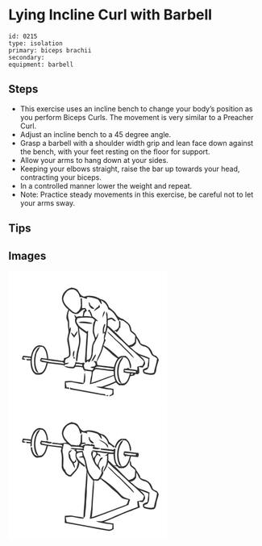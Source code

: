 # Lying Incline Curl with Barbell
> 

``` 
id: 0215 
type: isolation 
primary: biceps brachii 
secondary:  
equipment: barbell 
``` 

## Steps

 - This exercise uses an incline bench to change your body’s position as you perform Biceps Curls. The movement is very similar to a Preacher Curl.
 - Adjust an incline bench to a 45 degree angle.
 - Grasp a barbell with a shoulder width grip and lean face down against the bench, with your feet resting on the floor for support.
 - Allow your arms to hang down at your sides.
 - Keeping your elbows straight, raise the bar up towards your head, contracting your biceps.
 - In a controlled manner lower the weight and repeat.
 - Note: Practice steady movements in this exercise, be careful not to let your arms sway.

## Tips


## Images

<svg width="236pt" height="200pt" viewBox="0 0 236 200" xmlns="http://www.w3.org/2000/svg">
  <g fill="#FFF">
    <path d="M0 0h236v200H0V0m79.6 42.08c.62 6.42 4.73 11.72 9.56 15.71-1.68 3.53-2.71 7.37-2.83 11.3-.37 3.17 2.49 5.67 2.17 8.84-.29 4.69 1.01 9.28.91 13.96-.88 4.84-2.78 9.83-1.38 14.77 1.31 6.07 2.29 12.23 2.2 18.46-.62 3.69-5.05 3.81-7.75 5.24l.04 2.55c-.55.33-1.63.99-2.18 1.32-7-.87-13.89-2.59-20.95-2.93-.72-5.98-1.36-12.48-5.22-17.39-2.01-2.81-5.75-3.16-8.92-3.18-7.59 1.82-10.56 10.19-11.78 17.04-3.93-.4-7.83-1-11.75-1.48-.5 1.5-1.41 2.93-1.43 4.55.31 2.67 3.81 1.05 5.4 1.55l-.37-.66c-1.1-.74-2.29-1.3-3.57-1.7.34-.37 1.02-1.11 1.37-1.48 3.28.04 6.51.79 9.78 1.06.03.48.08 1.43.11 1.91-2.2-.08-4.41-.14-6.62-.13l.21.78c1.16 2.1 4.18.78 6.15 1.31.04 7.39.96 16.51 7.8 20.88 3.63.32 8.06 1.04 10.9-1.87 4.25-3.88 5.72-9.68 7.12-15.03 7.99 1.13 16.03 1.89 24.02 3.03l-.27 1.95c.66-.96 1.31-1.94 1.95-2.91 2.04-.62 4.66-.52 5.67-2.82-1.92.19-3.82.44-5.71.75.02-.99.08-2.95.11-3.93.45-.79.89-1.58 1.34-2.37 2.61-1.24 5.98-2.46 6.55-5.71.61-6.75-1.08-13.38-1.98-20.02-2.16-7.57 3.71-14.61 2.48-22.23l-1.6 3.44c-1.46-4.77.08-9.83-1.55-14.52-1.5-4.39-1-9.3 1.02-13.43 3.23 3.71 8.79 7.5 13.69 4.64 2.81-2.54 5.36-5.5 9.27-6.39-.13.77-.38 2.32-.51 3.1l-1.2-.94c-.62 2.95-.59 6.01-1.47 8.9-2.95-.09-6.15-.79-8.82.87-1.19-1.34-2.39-2.67-3.74-3.86.45 1.93 1.12 3.8 1.81 5.65-2.02 4.98 1.33 9.36 3.78 13.37.09 8.72 2.8 17.4 1.09 26.12-1.57 6.56-3.48 13.11-3.8 19.89.05 1.72-.94 4.23 1.55 4.89.36-2.17.66-4.34.88-6.53.82-10.54 5.79-20.83 3.39-31.52-1.01-3.78-1.22-7.67-1.31-11.57 3.52 3.17 7.49 5.75 11.36 8.45-1.25 11.88-1.56 23.83-2.44 35.73-.28 2.51-.91 5.19.61 7.44 1.26-.98 2.55-1.92 3.84-2.87.08.51.26 1.52.34 2.02.49-.15 1.48-.47 1.97-.62 1.27-3.21 3.61-6 4.14-9.48.73-4.92.76-9.92 1.46-14.84 2.21-6.28 7.23-11.69 7.46-18.61-1.41 2.06-2.25 4.42-3.46 6.59-.23-.09-.69-.25-.92-.33-.99-3.86-2.62-7.7-2.12-11.77.42-4.24 1.04-8.53 2.68-12.49.77.15 2.32.47 3.09.63-2.02-3.24-5.3-5.22-8.3-7.4-.71-3.74-2.65-6.98-4.45-10.27-.92.84-1.84 1.68-2.75 2.53l2.48.48c1.28 2.57 2.17 5.3 3.24 7.95-3.59-1.14-7.4-1.15-11.13-.9.1-1.76.48-3.51.99-5.19 1.03-.98 2.23-1.76 3.25-2.75-.06-1.64-1.56-2.85-2.2-4.3-1.61.1-3.22.28-4.82.47.33-5.09.02-10.19-.36-15.26-.65.43-1.3.87-1.94 1.31.42 2.7.43 5.44.51 8.17.34 5.11-2.55 10.56-7.34 12.63-1.81-.79-3.86-1.24-5.41-2.53-5.49-5.21-12.64-10.05-13.5-18.26.56-4.39 2.95-8.33 5.92-11.51 2.38-2.01 5.6-2.69 8.64-2.72 5.58 1.12 9.03 6.49 10.01 11.77 4.09-1.19 7.63 2.82 11.41 2.05-.2-.54-.62-1.62-.82-2.16 5.58-.74 10.8 1.24 15.9 3.2 3.06 1.66 3.4 5.83 6.42 7.49-.17-2.09-.6-4.13-1.17-6.13 5.1 2.92 9.69 7.28 10.63 13.36 8.12 2.65 11.25 11.11 15.71 17.54.47-.92.9-1.86 1.31-2.81 1.33 2.08 4.12 1.39 5.94 2.64 2.13 1.56 4.23 3.17 6.21 4.91 2.61 2.94 2.82 7.07 3.98 10.65 2.38 2.22 5.25 3.94 7.23 6.6-.5 2.89-.26 5.84-.65 8.73-1.69 3.58-5.52 5.11-9.2 5.66-7.85-6.39-14.03-14.5-21.73-21.04l2.74-.52c.24.48.72 1.44.95 1.93 2.17-2.01 4.01-4.37 4.5-7.37.23.46.67 1.37.9 1.83.25-3.59.58-7.2.13-10.79-.46-.16-1.38-.47-1.84-.63.01 3.73 1.03 8.1-1.77 11.16-1.2 2.33-4.06 2.52-5.99 3.98-2.88-2.83-5.53-6.01-9.13-7.98.06-2.71.1-5.42.17-8.13 2.01-.45 3.95-1.76 6.03-1.59 1.82 1.44 3.46 3.45 6.06 3.12-1.35-1.9-3-3.63-5.08-4.73-2.29-1.79-4.85.54-7.2.96-.46-3.35.66-7.61-2.06-10.2-.81 3.32.56 6.64.47 9.99-.04 6.52-.01 13.15-1.93 19.45-.48.33-1.45.98-1.93 1.3-.28-4.14.27-8.3 2.2-12.01-.37-.18-1.1-.55-1.47-.73-2.78 4.52-3.03 10.09-2.18 15.2l1.4-2.3c.33.79.64 1.59.95 2.39-1.47 3.02-.94 6.32-1.05 9.54-1.03 3.89-2.76 7.57-3.44 11.56-1.44 6.85-6.3 12.45-7.26 19.41-1.59-.26-3.18-.52-4.77-.77 1.34 2.08 4.35 4.17 2.52 6.89-1.74 2.49-5.41.77-7.23 2.93 1.61.44 3.26.76 4.9 1.1l-1.65 2.64c-3.94.26-7.73-.87-11.53-1.69-.98-2.69-2.64-5.93.25-8.18-.69-.36-1.38-.72-2.08-1.06-3.44 1.29-7.03-.34-10.54-.38-.33-.35-.97-1.05-1.29-1.4-.58 2.99-1.27 6.06-3.82 8.02-4.45-.12-8.88-.44-13.23-1.44 3.91 3.3 9.24 3.59 14.11 3.49 1.08-.47 1.78-1.48 2.63-2.26 3.46-.01 6.95.04 10.34.87.97.9 1.1 2.32 1.67 3.46 1.59.66 2.19 2.03 1.87 3.69.36-.81.65-1.65.86-2.52 3.02.79 6.12 1.16 9.23 1.42.18 2.03.33 4.11-.3 6.09-1.22 4.22-1.5 8.62-2.31 12.93 7.56-1.07 14.42-4.59 21.58-7.04 4.82-1.68 9.52-3.69 14.29-5.52.69 2.79 1.39 5.58 2.42 8.27-6.67 3.1-13.49 5.82-20.52 8-2.85.19-5.71-.16-8.57-.07 7.74 3.23 16.31 3.71 24.53 5.05.16 3.02.4 6.36-3.02 7.64l-.57-1.11c-.23.81-.68 2.44-.91 3.25 2.17-.88 4.25-1.93 6.31-3.02.01-2.81-.11-5.62-.27-8.42-4.72-.62-9.45-1.25-14.07-2.44 6.04-2.17 12.06-4.4 17.8-7.27 1.45 1.47 2.94 2.91 4.5 4.26 2.47-.07 4.98.33 7.44-.07 5.56-2.15 7.88-8.2 9.48-13.46 2.68-.57 6.45-.59 7.53-3.66.76.26 2.27.78 3.03 1.05.83-.67 1.67-1.34 2.51-2 .61-3.09-.29-6.11-.54-9.18 1.93.39 3.87.75 5.82 1.07 1.73-2.35 4.54-4.84 3.32-8.09-.63-4.32-4.6-6.67-7.31-9.62 4.24 1.44 8.39 3.15 12.6 4.66-.08 4.27-1.24 8.43-1.47 12.69-2.26 1.05-4.64 1.92-6.73 3.28-.16 2.03-.14 4.77 1.89 5.92 4.62 1.39 9.59 2.69 14.39 1.44 2.47-1.6 3.28-4.62 3.5-7.37.45-4.45 2.18-8.59 3.32-12.86 1.05-2.42-.9-4.5-2.25-6.28-2.05-1.85-5.79-1.89-6.57-4.95-1.63-5.4-5.49-10.18-10.9-12.08-2.49-.61-4.9-1.47-7.08-2.82-.82-5.31-5.31-8.68-7.17-13.5-1.58-2.27-4.12-3.63-6.15-5.45-.47-2.48-.79-5.06-1.95-7.33-2.34-4.22-6.69-6.64-10.3-9.63-4.45-1.23-8.79-3.91-11.04-8.06-2.48-4.15-6.89-6.48-10.28-9.79-1.73-5.76-6.29-11.26-12.54-12.06-7.24-4.21-16.09-6.61-24.28-3.74-4.57-.71-6.81-4.81-8.82-8.48-1.83-3.69-6.28-4.18-9.84-5.07-7.95 1.65-14.77 8.83-14.54 17.2m39.64 4.83c.31 1.63.61 3.27.87 4.91 1.61 2.75 4.09 6.2 7.74 4.51-1.98-1.89-4.01-3.74-6.24-5.33-.21-1.05-.42-2.11-.62-3.16-.43-.24-1.31-.7-1.75-.93m14.09 6.71c-2.77 1.4-4.89 3.71-6.2 6.51 2.99-2.02 6.21-3.71 9.06-5.94-.22-.95-.64-2.84-.85-3.78-.71 1.04-1.37 2.12-2.01 3.21m6.28 16.39c1.91-3.12 3.8-6.41 3.87-10.19-3.17 2.4-2.81 6.73-3.87 10.19m-41.69 26.2c-1.48-1.63-2.77-3.56-4.83-4.52.63 2.98 2.7 5.28 4.5 7.62 2.53-2.78 4.84-6.06 5.36-9.88-2.41 1.64-3.62 4.36-5.03 6.78m-.86 34.3c.97-.11 1.94-.22 2.91-.34-.74-.47-2.22-1.4-2.96-1.86.57-3.19 1.18-6.38 1.34-9.63-3.97 2.39-2.42 8.14-1.29 11.83m26.44 4.07c2.7-.46 3.57-3.16 4.85-5.16.77-1.63 2.48-3.36 1.22-5.23-2.44 3.2-4.44 6.72-6.07 10.39m-10.37 18.2c-.61 4.77-.93 9.59-1.54 14.38-5.34-1.71-11.02-1.77-16.48-2.96-3.64-.84-7.4-.1-11.07.17-.33 3.5-.19 7.02-.21 10.54 2.35.29 4.69.59 7.04.89-.3-.59-.89-1.76-1.19-2.35-.75.04-2.25.12-3 .15-.54-2.43-1.04-4.87-1.47-7.32 2.68-.07 5.34-.37 8.01-.67 6.03.79 11.86 2.78 17.97 3.01 1.1-1.43 2.77-2.64 2.79-4.63.41-3.92.63-8-.35-11.85-.12.16-.37.48-.5.64M91.75 176.4c17.79 2.57 35.35 6.67 53.11 9.46-.28-.57-.85-1.72-1.14-2.29-3.49-.02-6.87-.95-10.28-1.57-12.18-2.23-24.35-4.53-36.55-6.72-1.77-.47-3.83-.45-5.22-1.81.04.97.07 1.95.08 2.93m53.59 8.84c-.22 1.87 4.77 1.08 2.85-.44-.71.11-2.13.33-2.85.44z"/>
    <path d="M103.07 70.49c7.44-.73 14.99-1.43 22.37-.02 1.01 1.05 2.04 2.07 3.1 3.07-1.04 1.99-2.35 3.98-2.42 6.31-.33 4.19-1.08 8.43-.48 12.62.93 3.46 2.65 6.69 2.9 10.33-5.13 6.29-4.51 14.93-5.13 22.54-.13.11-.37.33-.5.44.03 3.65-2.59 7.08-6.45 7.02-.16-14.62 1.98-29.16 2.07-43.78-.54.37-1.62 1.12-2.16 1.5-5.42-4-12.12-7.4-14.73-14.01-1.07-2.11.26-4.29 1.43-6.02m1.21 6.24c2.93 1.63 6.47 1.04 9.69 1.39 3.84-.1 7.82 1.54 11.52-.01-6.82-1.94-14.24-3.71-21.21-1.38zM147.69 84.4c9.62 10.06 20.44 18.88 30.35 28.65 2.81 3.13 6.6 5.11 9.53 8.12 4.63 4.67 9.68 8.91 14.28 13.63-.62 2.18-1.35 4.34-2.24 6.43-2.64.35-5.26.84-7.85 1.46.04 1.74.06 3.49.09 5.24-3.65-.59-7.29-1.25-10.97-1.67-1.46.1-2-1.44-2.85-2.3-.99 2.34-3.68 1.35-5.66 1.79-1.53 1.32-.8 3.68-1.03 5.46 3.11.63 6.23 1.24 9.41 1.38-1.64 5.38-2.92 12.07-8.41 14.86-3.26.35-7.83 1.39-9.82-2.04-4.09-5.57-4.1-12.96-3.61-19.55.91-7.09 3.76-15.48 11.33-17.78-7.46 7.01-9.47 18.18-8.11 27.95 1.15 4.25 1.3 10.56 6.64 11.63-5.73-8.49-6.05-19.49-3.04-29.02 1.1-3.7 4.25-6.38 5.06-10.19 6.54 0 8.89 7.07 9.62 12.42.54 1.32-.35 3.95 1.56 4.25 1.51-2.86.22-6.23-.66-9.11-1.21-3.74-3.44-7.13-6.75-9.31-3.74-.26-7.63-.31-10.72 2.17-7.19-6.28-13.96-13.21-22.45-17.79 1.06-2.77 2.05-5.58 3.4-8.23-.41-.4-1.21-1.19-1.62-1.58 1.5-5.63 2.9-11.28 4.52-16.87m-.75 5.74c3.18 4.99 8.22 8.4 12.1 12.81 7.01 5.96 13.12 12.83 19.72 19.21 2.82 2.66 5.09 5.94 8.43 8.01-3.15-5.7-8.33-9.92-12.83-14.53-3.8-3.55-7.1-7.63-11.23-10.83-5.81-4.44-9.93-10.77-16.19-14.67z"/>
    <path d="M190.33 99.86c2.72 3.58 3.35 8.8 7.67 11.06 2.76 1.95 6.59 1.57 9.04 4.03 3.4 2.65 3.98 7.24 6.5 10.52 2.33 1.89 5.26 2.87 7.6 4.79-.39 7.21-3.59 13.88-4.49 21.03-4.57 2.47-9.66.49-14.3-.61-.02-.64-.05-1.92-.06-2.56 1.79-.66 4.32-.54 5.16-2.57 3.26-4.61 1.32-10.46 2.58-15.65-4.34-2.76-9.52-3.62-14.18-5.67-5.97-2.15-10.13-7.13-14.96-10.98 3.86.5 6.85-2.24 8.79-5.23.67-2.66.49-5.44.65-8.16zM41.88 114.81c2.34-2.45 5.93-1.44 8.92-1.5 5.24 4.35 5.78 11.4 6.81 17.64-2.97-.49-5.93-.98-8.91-1.39-.62 1.28-1.24 2.56-1.87 3.84 1.93 3.56 6.69 2.41 9.97 3.52-1.61 5.11-2.63 11.21-7.46 14.39-3.15.82-7.32 1.98-9.87-.75-3.67-3.85-4.28-9.5-4.77-14.56.08-7.48 1.24-15.97 7.18-21.19m.61 2.04c-4.65 8.04-5.32 17.85-3.59 26.83 1.05 3.18 1.86 7.72 5.98 8.13-5.42-8.03-5.78-18.48-3.41-27.61.72-4.16 4.26-6.98 5.27-10.97-1.75.75-3.34 1.91-4.25 3.62zM141.3 112.56c2.15 2.62 4.97 4.52 7.52 6.71 4.3 4.08 8.54 8.42 13.78 11.3-2.91 3.73-4.3 8.28-5.57 12.76-8.11-1.27-16.34-1.66-24.44-2.99-.35-1.52-.71-3.03-1.08-4.54 3.66-7.55 8.01-14.96 9.79-23.24z"/>
    <path d="M48.35 133.03c1.63-1.53 3.71-1.37 5.7-.85 8.18 1.99 16.64 2.28 24.94 3.6 1.9.02 3.3 1.2 4.17 2.83-11.61-1.7-23.57-2.02-34.81-5.58zM99.85 140.79c.23-.56.71-1.67.95-2.23 2.95-.05 5.89.3 8.81.68.08.64.23 1.92.31 2.56-3.34-.51-6.68-1.1-10.07-1.01zM128.7 144.17c1.53-.75 3.02-2.06 4.85-1.64 7.98 1.21 16.08 1.62 24.01 3.21-.61.41-1.83 1.22-2.45 1.63-8.83-.75-17.61-2.11-26.41-3.2zM125.58 150.84c.94-1.75 2.58-3.11 4.1-4.38 9.03.26 17.86 2.85 26.91 2.9.05 1.9.09 3.8.14 5.7-11.3 3.63-22.26 8.28-33.58 11.9 1.19-5.31 1.78-10.73 2.43-16.12zM172.45 147.76c5.82-.08 11.6.95 17.37 1.62-.08.52-.23 1.57-.31 2.1-5.34-.54-10.74-.82-15.99-1.94-.26-.45-.8-1.34-1.07-1.78zM182.02 154.5c-.46-1.75 2.47-2.05 3.55-1.34-.02 1.27-2.52 1.86-3.55 1.34z"/>
  </g>
  <g fill="#333">
    <path d="M79.6 42.08c-.23-8.37 6.59-15.55 14.54-17.2 3.56.89 8.01 1.38 9.84 5.07 2.01 3.67 4.25 7.77 8.82 8.48 8.19-2.87 17.04-.47 24.28 3.74 6.25.8 10.81 6.3 12.54 12.06 3.39 3.31 7.8 5.64 10.28 9.79 2.25 4.15 6.59 6.83 11.04 8.06 3.61 2.99 7.96 5.41 10.3 9.63 1.16 2.27 1.48 4.85 1.95 7.33 2.03 1.82 4.57 3.18 6.15 5.45 1.86 4.82 6.35 8.19 7.17 13.5 2.18 1.35 4.59 2.21 7.08 2.82 5.41 1.9 9.27 6.68 10.9 12.08.78 3.06 4.52 3.1 6.57 4.95 1.35 1.78 3.3 3.86 2.25 6.28-1.14 4.27-2.87 8.41-3.32 12.86-.22 2.75-1.03 5.77-3.5 7.37-4.8 1.25-9.77-.05-14.39-1.44-2.03-1.15-2.05-3.89-1.89-5.92 2.09-1.36 4.47-2.23 6.73-3.28.23-4.26 1.39-8.42 1.47-12.69-4.21-1.51-8.36-3.22-12.6-4.66 2.71 2.95 6.68 5.3 7.31 9.62 1.22 3.25-1.59 5.74-3.32 8.09-1.95-.32-3.89-.68-5.82-1.07.25 3.07 1.15 6.09.54 9.18-.84.66-1.68 1.33-2.51 2-.76-.27-2.27-.79-3.03-1.05-1.08 3.07-4.85 3.09-7.53 3.66-1.6 5.26-3.92 11.31-9.48 13.46-2.46.4-4.97 0-7.44.07-1.56-1.35-3.05-2.79-4.5-4.26-5.74 2.87-11.76 5.1-17.8 7.27 4.62 1.19 9.35 1.82 14.07 2.44.16 2.8.28 5.61.27 8.42-2.06 1.09-4.14 2.14-6.31 3.02.23-.81.68-2.44.91-3.25l.57 1.11c3.42-1.28 3.18-4.62 3.02-7.64-8.22-1.34-16.79-1.82-24.53-5.05 2.86-.09 5.72.26 8.57.07 7.03-2.18 13.85-4.9 20.52-8-1.03-2.69-1.73-5.48-2.42-8.27-4.77 1.83-9.47 3.84-14.29 5.52-7.16 2.45-14.02 5.97-21.58 7.04.81-4.31 1.09-8.71 2.31-12.93.63-1.98.48-4.06.3-6.09-3.11-.26-6.21-.63-9.23-1.42-.21.87-.5 1.71-.86 2.52.32-1.66-.28-3.03-1.87-3.69-.57-1.14-.7-2.56-1.67-3.46-3.39-.83-6.88-.88-10.34-.87-.85.78-1.55 1.79-2.63 2.26-4.87.1-10.2-.19-14.11-3.49 4.35 1 8.78 1.32 13.23 1.44 2.55-1.96 3.24-5.03 3.82-8.02.32.35.96 1.05 1.29 1.4 3.51.04 7.1 1.67 10.54.38.7.34 1.39.7 2.08 1.06-2.89 2.25-1.23 5.49-.25 8.18 3.8.82 7.59 1.95 11.53 1.69l1.65-2.64c-1.64-.34-3.29-.66-4.9-1.1 1.82-2.16 5.49-.44 7.23-2.93 1.83-2.72-1.18-4.81-2.52-6.89 1.59.25 3.18.51 4.77.77.96-6.96 5.82-12.56 7.26-19.41.68-3.99 2.41-7.67 3.44-11.56.11-3.22-.42-6.52 1.05-9.54-.31-.8-.62-1.6-.95-2.39l-1.4 2.3c-.85-5.11-.6-10.68 2.18-15.2.37.18 1.1.55 1.47.73-1.93 3.71-2.48 7.87-2.2 12.01.48-.32 1.45-.97 1.93-1.3 1.92-6.3 1.89-12.93 1.93-19.45.09-3.35-1.28-6.67-.47-9.99 2.72 2.59 1.6 6.85 2.06 10.2 2.35-.42 4.91-2.75 7.2-.96 2.08 1.1 3.73 2.83 5.08 4.73-2.6.33-4.24-1.68-6.06-3.12-2.08-.17-4.02 1.14-6.03 1.59-.07 2.71-.11 5.42-.17 8.13 3.6 1.97 6.25 5.15 9.13 7.98 1.93-1.46 4.79-1.65 5.99-3.98 2.8-3.06 1.78-7.43 1.77-11.16.46.16 1.38.47 1.84.63.45 3.59.12 7.2-.13 10.79-.23-.46-.67-1.37-.9-1.83-.49 3-2.33 5.36-4.5 7.37-.23-.49-.71-1.45-.95-1.93l-2.74.52c7.7 6.54 13.88 14.65 21.73 21.04 3.68-.55 7.51-2.08 9.2-5.66.39-2.89.15-5.84.65-8.73-1.98-2.66-4.85-4.38-7.23-6.6-1.16-3.58-1.37-7.71-3.98-10.65-1.98-1.74-4.08-3.35-6.21-4.91-1.82-1.25-4.61-.56-5.94-2.64-.41.95-.84 1.89-1.31 2.81-4.46-6.43-7.59-14.89-15.71-17.54-.94-6.08-5.53-10.44-10.63-13.36.57 2 1 4.04 1.17 6.13-3.02-1.66-3.36-5.83-6.42-7.49-5.1-1.96-10.32-3.94-15.9-3.2.2.54.62 1.62.82 2.16-3.78.77-7.32-3.24-11.41-2.05-.98-5.28-4.43-10.65-10.01-11.77-3.04.03-6.26.71-8.64 2.72-2.97 3.18-5.36 7.12-5.92 11.51.86 8.21 8.01 13.05 13.5 18.26 1.55 1.29 3.6 1.74 5.41 2.53 4.79-2.07 7.68-7.52 7.34-12.63-.08-2.73-.09-5.47-.51-8.17.64-.44 1.29-.88 1.94-1.31.38 5.07.69 10.17.36 15.26 1.6-.19 3.21-.37 4.82-.47.64 1.45 2.14 2.66 2.2 4.3-1.02.99-2.22 1.77-3.25 2.75-.51 1.68-.89 3.43-.99 5.19 3.73-.25 7.54-.24 11.13.9-1.07-2.65-1.96-5.38-3.24-7.95l-2.48-.48c.91-.85 1.83-1.69 2.75-2.53 1.8 3.29 3.74 6.53 4.45 10.27 3 2.18 6.28 4.16 8.3 7.4-.77-.16-2.32-.48-3.09-.63-1.64 3.96-2.26 8.25-2.68 12.49-.5 4.07 1.13 7.91 2.12 11.77.23.08.69.24.92.33 1.21-2.17 2.05-4.53 3.46-6.59-.23 6.92-5.25 12.33-7.46 18.61-.7 4.92-.73 9.92-1.46 14.84-.53 3.48-2.87 6.27-4.14 9.48-.49.15-1.48.47-1.97.62-.08-.5-.26-1.51-.34-2.02-1.29.95-2.58 1.89-3.84 2.87-1.52-2.25-.89-4.93-.61-7.44.88-11.9 1.19-23.85 2.44-35.73-3.87-2.7-7.84-5.28-11.36-8.45.09 3.9.3 7.79 1.31 11.57 2.4 10.69-2.57 20.98-3.39 31.52-.22 2.19-.52 4.36-.88 6.53-2.49-.66-1.5-3.17-1.55-4.89.32-6.78 2.23-13.33 3.8-19.89 1.71-8.72-1-17.4-1.09-26.12-2.45-4.01-5.8-8.39-3.78-13.37-.69-1.85-1.36-3.72-1.81-5.65 1.35 1.19 2.55 2.52 3.74 3.86 2.67-1.66 5.87-.96 8.82-.87.88-2.89.85-5.95 1.47-8.9l1.2.94c.13-.78.38-2.33.51-3.1-3.91.89-6.46 3.85-9.27 6.39-4.9 2.86-10.46-.93-13.69-4.64-2.02 4.13-2.52 9.04-1.02 13.43 1.63 4.69.09 9.75 1.55 14.52l1.6-3.44c1.23 7.62-4.64 14.66-2.48 22.23.9 6.64 2.59 13.27 1.98 20.02-.57 3.25-3.94 4.47-6.55 5.71-.45.79-.89 1.58-1.34 2.37-.03.98-.09 2.94-.11 3.93 1.89-.31 3.79-.56 5.71-.75-1.01 2.3-3.63 2.2-5.67 2.82-.64.97-1.29 1.95-1.95 2.91l.27-1.95c-7.99-1.14-16.03-1.9-24.02-3.03-1.4 5.35-2.87 11.15-7.12 15.03-2.84 2.91-7.27 2.19-10.9 1.87-6.84-4.37-7.76-13.49-7.8-20.88-1.97-.53-4.99.79-6.15-1.31l-.21-.78c2.21-.01 4.42.05 6.62.13-.03-.48-.08-1.43-.11-1.91-3.27-.27-6.5-1.02-9.78-1.06-.35.37-1.03 1.11-1.37 1.48 1.28.4 2.47.96 3.57 1.7l.37.66c-1.59-.5-5.09 1.12-5.4-1.55.02-1.62.93-3.05 1.43-4.55 3.92.48 7.82 1.08 11.75 1.48 1.22-6.85 4.19-15.22 11.78-17.04 3.17.02 6.91.37 8.92 3.18 3.86 4.91 4.5 11.41 5.22 17.39 7.06.34 13.95 2.06 20.95 2.93.55-.33 1.63-.99 2.18-1.32l-.04-2.55c2.7-1.43 7.13-1.55 7.75-5.24.09-6.23-.89-12.39-2.2-18.46-1.4-4.94.5-9.93 1.38-14.77.1-4.68-1.2-9.27-.91-13.96.32-3.17-2.54-5.67-2.17-8.84.12-3.93 1.15-7.77 2.83-11.3-4.83-3.99-8.94-9.29-9.56-15.71m23.47 28.41c-1.17 1.73-2.5 3.91-1.43 6.02 2.61 6.61 9.31 10.01 14.73 14.01.54-.38 1.62-1.13 2.16-1.5-.09 14.62-2.23 29.16-2.07 43.78 3.86.06 6.48-3.37 6.45-7.02.13-.11.37-.33.5-.44.62-7.61 0-16.25 5.13-22.54-.25-3.64-1.97-6.87-2.9-10.33-.6-4.19.15-8.43.48-12.62.07-2.33 1.38-4.32 2.42-6.31-1.06-1-2.09-2.02-3.1-3.07-7.38-1.41-14.93-.71-22.37.02m44.62 13.91c-1.62 5.59-3.02 11.24-4.52 16.87.41.39 1.21 1.18 1.62 1.58-1.35 2.65-2.34 5.46-3.4 8.23 8.49 4.58 15.26 11.51 22.45 17.79 3.09-2.48 6.98-2.43 10.72-2.17 3.31 2.18 5.54 5.57 6.75 9.31.88 2.88 2.17 6.25.66 9.11-1.91-.3-1.02-2.93-1.56-4.25-.73-5.35-3.08-12.42-9.62-12.42-.81 3.81-3.96 6.49-5.06 10.19-3.01 9.53-2.69 20.53 3.04 29.02-5.34-1.07-5.49-7.38-6.64-11.63-1.36-9.77.65-20.94 8.11-27.95-7.57 2.3-10.42 10.69-11.33 17.78-.49 6.59-.48 13.98 3.61 19.55 1.99 3.43 6.56 2.39 9.82 2.04 5.49-2.79 6.77-9.48 8.41-14.86-3.18-.14-6.3-.75-9.41-1.38.23-1.78-.5-4.14 1.03-5.46 1.98-.44 4.67.55 5.66-1.79.85.86 1.39 2.4 2.85 2.3 3.68.42 7.32 1.08 10.97 1.67-.03-1.75-.05-3.5-.09-5.24 2.59-.62 5.21-1.11 7.85-1.46.89-2.09 1.62-4.25 2.24-6.43-4.6-4.72-9.65-8.96-14.28-13.63-2.93-3.01-6.72-4.99-9.53-8.12-9.91-9.77-20.73-18.59-30.35-28.65m42.64 15.46c-.16 2.72.02 5.5-.65 8.16-1.94 2.99-4.93 5.73-8.79 5.23 4.83 3.85 8.99 8.83 14.96 10.98 4.66 2.05 9.84 2.91 14.18 5.67-1.26 5.19.68 11.04-2.58 15.65-.84 2.03-3.37 1.91-5.16 2.57.01.64.04 1.92.06 2.56 4.64 1.1 9.73 3.08 14.3.61.9-7.15 4.1-13.82 4.49-21.03-2.34-1.92-5.27-2.9-7.6-4.79-2.52-3.28-3.1-7.87-6.5-10.52-2.45-2.46-6.28-2.08-9.04-4.03-4.32-2.26-4.95-7.48-7.67-11.06M41.88 114.81c-5.94 5.22-7.1 13.71-7.18 21.19.49 5.06 1.1 10.71 4.77 14.56 2.55 2.73 6.72 1.57 9.87.75 4.83-3.18 5.85-9.28 7.46-14.39-3.28-1.11-8.04.04-9.97-3.52.63-1.28 1.25-2.56 1.87-3.84 2.98.41 5.94.9 8.91 1.39-1.03-6.24-1.57-13.29-6.81-17.64-2.99.06-6.58-.95-8.92 1.5m99.42-2.25c-1.78 8.28-6.13 15.69-9.79 23.24.37 1.51.73 3.02 1.08 4.54 8.1 1.33 16.33 1.72 24.44 2.99 1.27-4.48 2.66-9.03 5.57-12.76-5.24-2.88-9.48-7.22-13.78-11.3-2.55-2.19-5.37-4.09-7.52-6.71m-92.95 20.47c11.24 3.56 23.2 3.88 34.81 5.58-.87-1.63-2.27-2.81-4.17-2.83-8.3-1.32-16.76-1.61-24.94-3.6-1.99-.52-4.07-.68-5.7.85m51.5 7.76c3.39-.09 6.73.5 10.07 1.01-.08-.64-.23-1.92-.31-2.56-2.92-.38-5.86-.73-8.81-.68-.24.56-.72 1.67-.95 2.23m28.85 3.38c8.8 1.09 17.58 2.45 26.41 3.2.62-.41 1.84-1.22 2.45-1.63-7.93-1.59-16.03-2-24.01-3.21-1.83-.42-3.32.89-4.85 1.64m-3.12 6.67c-.65 5.39-1.24 10.81-2.43 16.12 11.32-3.62 22.28-8.27 33.58-11.9-.05-1.9-.09-3.8-.14-5.7-9.05-.05-17.88-2.64-26.91-2.9-1.52 1.27-3.16 2.63-4.1 4.38m46.87-3.08c.27.44.81 1.33 1.07 1.78 5.25 1.12 10.65 1.4 15.99 1.94.08-.53.23-1.58.31-2.1-5.77-.67-11.55-1.7-17.37-1.62m9.57 6.74c1.03.52 3.53-.07 3.55-1.34-1.08-.71-4.01-.41-3.55 1.34z"/>
    <path d="M119.24 46.91c.44.23 1.32.69 1.75.93.2 1.05.41 2.11.62 3.16 2.23 1.59 4.26 3.44 6.24 5.33-3.65 1.69-6.13-1.76-7.74-4.51-.26-1.64-.56-3.28-.87-4.91zM133.33 53.62c.64-1.09 1.3-2.17 2.01-3.21.21.94.63 2.83.85 3.78-2.85 2.23-6.07 3.92-9.06 5.94 1.31-2.8 3.43-5.11 6.2-6.51zM139.61 70.01c1.06-3.46.7-7.79 3.87-10.19-.07 3.78-1.96 7.07-3.87 10.19zM104.28 76.73c6.97-2.33 14.39-.56 21.21 1.38-3.7 1.55-7.68-.09-11.52.01-3.22-.35-6.76.24-9.69-1.39zM146.94 90.14c6.26 3.9 10.38 10.23 16.19 14.67 4.13 3.2 7.43 7.28 11.23 10.83 4.5 4.61 9.68 8.83 12.83 14.53-3.34-2.07-5.61-5.35-8.43-8.01-6.6-6.38-12.71-13.25-19.72-19.21-3.88-4.41-8.92-7.82-12.1-12.81zM97.92 96.21c1.41-2.42 2.62-5.14 5.03-6.78-.52 3.82-2.83 7.1-5.36 9.88-1.8-2.34-3.87-4.64-4.5-7.62 2.06.96 3.35 2.89 4.83 4.52zM42.49 116.85c.91-1.71 2.5-2.87 4.25-3.62-1.01 3.99-4.55 6.81-5.27 10.97-2.37 9.13-2.01 19.58 3.41 27.61-4.12-.41-4.93-4.95-5.98-8.13-1.73-8.98-1.06-18.79 3.59-26.83zM97.06 130.51c-1.13-3.69-2.68-9.44 1.29-11.83-.16 3.25-.77 6.44-1.34 9.63.74.46 2.22 1.39 2.96 1.86-.97.12-1.94.23-2.91.34zM123.5 134.58c1.63-3.67 3.63-7.19 6.07-10.39 1.26 1.87-.45 3.6-1.22 5.23-1.28 2-2.15 4.7-4.85 5.16zM113.13 152.78c.13-.16.38-.48.5-.64.98 3.85.76 7.93.35 11.85-.02 1.99-1.69 3.2-2.79 4.63-6.11-.23-11.94-2.22-17.97-3.01-2.67.3-5.33.6-8.01.67.43 2.45.93 4.89 1.47 7.32.75-.03 2.25-.11 3-.15.3.59.89 1.76 1.19 2.35-2.35-.3-4.69-.6-7.04-.89.02-3.52-.12-7.04.21-10.54 3.67-.27 7.43-1.01 11.07-.17 5.46 1.19 11.14 1.25 16.48 2.96.61-4.79.93-9.61 1.54-14.38z"/>
    <path d="M91.75 176.4c-.01-.98-.04-1.96-.08-2.93 1.39 1.36 3.45 1.34 5.22 1.81 12.2 2.19 24.37 4.49 36.55 6.72 3.41.62 6.79 1.55 10.28 1.57.29.57.86 1.72 1.14 2.29-17.76-2.79-35.32-6.89-53.11-9.46zM145.34 185.24c.72-.11 2.14-.33 2.85-.44 1.92 1.52-3.07 2.31-2.85.44z"/>
  </g>
</svg>

<svg width="236pt" height="200pt" viewBox="0 0 236 200" xmlns="http://www.w3.org/2000/svg">
  <g fill="#FFF">
    <path d="M0 0h236v200H0V0m79.64 43.01c1.11 4.68 3.15 9.4 7.15 12.32-1.63.17-3.26.39-4.86.78-5.1 1.58-10.32-.62-15.45-.86-.88.55-1.75 1.12-2.61 1.72 5.14.59 10.32.97 15.4 1.96.24.57.71 1.7.95 2.27-10.32-1.3-20.75-2.09-30.87-4.6l-.12-1.55c4.58-.77 9.01 1.55 13.58 1.76l2.16-2.01c-2.31-.22-4.61-.48-6.91-.78l1.88-1.42c-3.69 1.42-7.52.59-11.26-.04-.56 1.18-1.12 2.37-1.68 3.55l1.17 2.34c2.88.45 5.76.94 8.62 1.52-1.63 5.09-2.66 11.17-7.46 14.34-2.81.6-6.16 1.69-8.82.12-3.7-2.76-4.85-7.62-5.27-11.98-.72-.05-1.46-.06-2.18-.08.49 4.76 1.81 9.79 5.27 13.29 2.48 2.99 6.88 1.94 10.23 1.63 6.45-2.92 8.38-10.56 10.02-16.82 6.73.93 13.49 1.69 20.24 2.45-.26 1.75-.58 3.49-.94 5.22 2.59 7.75 1.11 16.02 1.45 24 .2 3.28 2.45 5.86 4.42 8.28 1.07 1.27 1.76 2.98 3.35 3.72 2.07 1.22 4.74 3.09 6.87.83 4.88-5.81 11.83-11.28 11.47-19.67 2.41 1.97 4.59 4.24 7.26 5.87.29-.08.86-.24 1.14-.32.07-.27.21-.82.27-1.1-4.56-4.62-11.39-7.85-12.86-14.75-.46-4.89 4.79-4.97 8.27-5.19.28 1.91.56 3.81.86 5.71-2.09.38-4.31.57-6.07 1.87 2.23.31 4.49.33 6.74.17 2.65 4.31 3.31 9.49 3.86 14.43 1.28 2.83 1.84 5.89 1.05 8.95-.69 10.32-1.28 20.66-2.37 30.96.04 11.78-1.79 23.47-2.02 35.23-5.34-1.67-11-1.77-16.45-2.93-3.66-.83-7.43-.12-11.11.17-.28 3.49-.16 7-.2 10.5 21.89 3.49 43.59 8.19 65.46 11.84 2.73.53 4.99-1.45 7.32-2.52 0-2.81-.12-5.62-.28-8.42-4.7-.63-9.42-1.25-14.03-2.39 12.16-4.21 23.56-10.25 35.59-14.78 6.09-1.8 11.81-4.6 17.81-6.68-.6-2.95-1.57-5.83-1.72-8.86 1.94.36 3.9.71 5.86 1.01 1.73-2.36 4.54-4.85 3.3-8.12-.65-4.32-4.6-6.69-7.39-9.59 4.3 1.38 8.44 3.21 12.72 4.66-.2 4.26-1.24 8.43-1.54 12.69-2.25 1.05-4.61 1.92-6.71 3.26-.19 2.04-.12 4.8 1.91 5.94 4.62 1.41 9.61 2.72 14.41 1.43 3.21-2.06 3.26-6.14 3.82-9.49.63-4.35 2.76-8.33 3.3-12.69-.53-1.77-1.69-3.33-2.94-4.64-2.41-1.51-5.91-2.08-6.51-5.34-1.56-5.17-5.5-9.52-10.58-11.37-2.48-.63-4.88-1.48-7.08-2.79-.86-5.27-5.23-8.71-7.16-13.48-1.57-2.29-4.11-3.67-6.15-5.5-.44-2.5-1.07-4.95-1.77-7.38-1.43 2.59-.94 5.65.02 8.31 2.3 2.34 5.26 4 7.3 6.63-.45 2.93-.21 5.91-.63 8.84-1.65 3.61-5.53 5.11-9.22 5.66-7.8-6.59-14.32-14.51-21.82-21.42 1.24.22 2.47.55 3.66.99l.51-.21c1.08.96 2.18 1.91 3.28 2.85 2.48-.05 5.01.37 7.47-.08 6.79-2.86 8.81-10.79 10.37-17.28 3.43.33 6.9.41 10.28 1.16 1.33-1.87 1.51-4.09.98-6.28-7.18-.49-14.25-2.16-21.47-2.4-.44 1.52-.78 3.06-1.08 4.61.75.92 1.49 1.85 2.22 2.79.63.25 1.28.51 1.92.76l-.57-1.56c2.02.22 4.04.4 6.06.55-1.38 4.61-2.41 9.69-5.98 13.19-2.54 2.83-6.82 2.16-10.18 1.67-4.87-3.86-5.79-10.6-5.87-16.43-.26-3.28 1.06-6.59.17-9.81-1.08.32-1.8 1.33-2.77 1.85-6.3-.46-12.53-1.67-18.86-1.84.09.73-.16 1.83.86 1.98 6.53.9 13.17 1.13 19.6 2.66-.65.37-1.95 1.12-2.6 1.49-9.75-.67-19.39-2.63-29.13-3.34-.56.15-1.68.44-2.24.58 2.25.94 4.59 1.64 6.95 2.28.46 3.58-2.15 6.24-4.12 8.87-.76-3.13-2.67-6.87.19-9.58-.68-.24-2.04-.71-2.72-.95-.26 1.59-1.5 3.18-.91 4.83 1.63 5.31 3.19 10.8 6.35 15.44 2.56 2.72 5.04 5.5 7.25 8.53-.2-2.48-.84-4.91-2.49-6.84-.06-4.89 3.1-8.82 6.42-12.04-.4-.15-1.2-.44-1.6-.59-.84.44-1.68.89-2.53 1.33-1.37 3.44-2.51 6.99-4.28 10.27-1.74-2.82-3.94-5.77-3.49-9.28.62-2 1.85-3.74 2.91-5.52 2.24-1.74 3.94.96 5.37 2.34-.21-1.15-.42-2.3-.64-3.45-1.12-.34-2.23-.72-3.32-1.13-.31-.64-.92-1.93-1.23-2.57 5.42.38 10.72 1.82 16.16 1.94-1.52 1.31-3.05 2.6-4.56 3.92.83-.2 2.49-.61 3.32-.82.04 3.77.21 7.59-.68 11.28-.66 4.12-3 7.67-4.72 11.4.05.56.13 1.68.17 2.24 2.79-4.64 6.1-9.19 6.77-14.73 4.13 4.81 8.8 9.1 13.64 13.17 5.85 5.84 12.24 11.1 18.04 16.99 7.83 5.99 14.71 13.11 21.85 19.9-.63 2.14-1.33 4.27-2.15 6.35-2.69.43-5.36.95-8.02 1.53.2 2.81.55 5.61.83 8.41-8.34 2.98-16.66 6.04-24.72 9.7-9.95 3.78-19.3 9.27-29.72 11.69-2.68.02-5.35-.17-8.03-.09 7.86 3.14 16.45 3.74 24.76 5.04-.07 1.91.06 3.85-.3 5.73-2.09 1.74-4.84 1.92-7.39 1.39-20.14-3.78-40.29-7.5-60.44-11.2-.53-2.35-1.01-4.7-1.44-7.05 3.47.1 6.95-1.16 10.38-.32 5.19.93 10.28 2.39 15.57 2.64 1.33-1.5 3.14-2.92 2.98-5.16.17-5.18 1.31-10.26 1.32-15.45.1-7.69 1.59-15.33 1.19-23.03.08-8.64 1.78-17.3.42-25.91 2.08 5.02 5.49 9.38 9.27 13.24-1.6 10.14-1.44 20.47-2.56 30.67-.05 8.68-1.58 17.24-2.76 25.81 8.59-1.4 16.38-5.48 24.57-8.19 10.98-4.45 22.31-7.97 33.19-12.68.47-2.7 1.47-5.24 2.34-7.82-3.18-1.33-6.59-2.11-9.64-3.75-3.23-1.93-5.52-4.99-8.01-7.72-7.81-7.44-16.07-14.43-25.22-20.19l1.87-.73c-.82.25-2.45.75-3.27.99 2.01-2.43 3.53-5.19 4.58-8.16-2.73-3.37.13-7.31.51-10.95-3.44 2.46-4.04 6.86-3.22 10.75-.79 1.69-1.61 3.36-2.37 5.07l-.23.27c-1 1.4-1.74 3.08-3.16 4.1-1.94.25-3.91.22-5.84-.05a69.133 69.133 0 0 1-6.5-8.17c-3.89-7.54-3.93-16.32-7.04-24.14-1.53-3.1-2.19-6.52-3.12-9.82-2.72.14-5.43.47-8.09 1.06-.51-.87-1.01-1.73-1.52-2.6 3.84-.51 7.76.1 11.42 1.3-.25-2.83-.31-5.84 2.05-7.82 4.56.73 9.6-.1 13.77 2.22-.76.21-2.29.63-3.06.84.17.41.5 1.25.67 1.67 3.78.56 8.01 2.22 11.53-.16-3.01-.55-5.96-1.37-8.99-1.8.03-1.09.05-2.18.06-3.26l-4.5-1.41c-.45.25-1.35.74-1.8.99-.39-.25-1.18-.74-1.57-.98-2.15.09-4.32-.07-6.45.29-1.85 1.05-3.63 2.25-5.69 2.84.05-.76.13-2.28.18-3.04 2.37-.14 4.73-.39 7.04-.95-1.45-1.94-3.79-1.41-5.84-1.1.15-4.13-.27-8.26.1-12.39-.39-.04-1.16-.13-1.55-.18-1.29 4.6.18 9.68-1.74 14.27-.86.87-1.71 1.75-2.55 2.63-.35-.47-1.07-1.43-1.42-1.9-.01.4-.03 1.2-.03 1.61-3.01-.42-6.02-.91-9.05-1.08-5.1-4.63-11.16-9.38-11.92-16.77.53-4.39 2.91-8.35 5.89-11.53 3.44-2.68 8.79-3.9 12.52-1.11 3.95 2.51 5.42 7.14 6.61 11.4.21 1.35.94 1.75 2.18 1.21.01-.59.02-1.77.03-2.36 3 .51 5.82 1.72 8.81 2.26-.24-.61-.72-1.85-.95-2.46 5.59-.78 10.82 1.21 15.93 3.17 3.15 1.67 3.4 6.07 6.69 7.52-.33-2.17-1.11-4.19-1.83-6.24 5.36 2.7 10.03 7.27 11.04 13.41 3.29 1.21 5.97 3.49 8.56 5.79.41-.66.82-1.33 1.23-1.99-3.18-1.8-5.81-4.34-8.54-6.71-1.08-4.07-3.88-7.37-6.98-10.08-1.9-1.3-4.33-1.35-6.36-2.38-7.07-4.07-15.68-6.09-23.62-3.37-4.51-.77-6.71-4.82-8.73-8.45-1.81-3.69-6.26-4.2-9.8-5.12-8.29 1.69-15.33 9.44-14.55 18.16m-46.18 7.75c-3.94-.39-7.84-1.02-11.77-1.46-.46 1.51-1.45 2.97-1.37 4.6.29 2.91 4.43.71 5.96 1.37-1.42-1.06-3.09-1.68-4.69-2.39 3.11-2.86 7.62-.05 11.34-.25l.08 1.91c-2.23-.09-4.46-.16-6.69-.27.18.5.53 1.52.71 2.02 1.91-.02 3.82.08 5.74.13.01 1.85.04 3.69.09 5.54.63-.73 1.24-1.46 1.86-2.2-.02-7.7 1.02-16.48 7.11-21.91 2.35-2.48 5.96-1.5 8.96-1.54 4.62 4.07 6.28 10.4 6.14 16.36.67-.6 1.35-1.2 2.03-1.8-.67-4.9-1.65-10.08-4.84-14.04-2.05-2.72-5.77-3.14-8.94-3.09-7.56 1.85-10.48 10.18-11.72 17.02m8.73-10.42c-4.37 8.08-5.2 17.81-3.2 26.7.98 3.17 1.97 7.27 5.89 7.89-5.33-8.15-5.79-18.59-3.41-27.8.95-4.05 4-7.07 5.49-10.88-2.12.64-3.8 2.13-4.77 4.09m77.05 6.47c.31 1.67.6 3.34.86 5.02 1.65 2.64 3.7 5.84 7.35 4.45-1.76-1.98-3.7-3.79-5.85-5.34-.2-1.02-.4-2.04-.59-3.06-.44-.27-1.32-.8-1.77-1.07M168 49.77c-5.45 1.57-7.81 7.39-9.8 12.14.6.62 1.19 1.24 1.78 1.86 1.11-5.22 4.23-9.81 8.89-12.45 2.15.44 4.5.41 6.49 1.42 4.24 3.77 4.93 9.81 5.58 15.11l.94-.04c1.2-1.33.7-3.22.54-4.82-1.04-5.12-3.31-10.3-7.79-13.29-2.21.03-4.43-.2-6.63.07m-34.11 1.03c2.51 2 5.41 3.38 8.15 5.03 2.99 1.77 4.38 5.09 6.56 7.65-.33-1.8-.23-3.95-1.73-5.26-3.61-3.53-8.14-6.05-12.98-7.42m30.82 7.91c-3.81 9.1-4.17 19.75-.12 28.84.81 1.76 2.21 2.85 4.22 3.27-5.76-8.72-6.16-19.97-2.88-29.67 1.18-3.39 3.89-6 4.87-9.49-3.08 1.21-4.8 4.18-6.09 7.05m-17.52 31.66c2.12 3.9 5.99 6.33 8.89 9.6 3.95 4.38 8.84 7.77 12.71 12.21 4.58 4.79 9.47 9.27 13.95 14.16 1.28 1.43 2.71 2.75 4.37 3.74-1.27-2.99-3.78-5.19-5.87-7.6-5.42-5.41-10.81-10.86-16.3-16.19-6.53-4.65-10.99-11.6-17.75-15.92z"/>
    <path d="M82.53 57.19c4.22-.59 7.9 1.33 10.93 4.07 5.38.13 10.89-.04 16.14 1.26l1.49 2.01c-5.39-.13-10.74-.91-16.13-1.22-1.13-.04-2.06.69-3.06 1.09 2.89.78 5.89 1.03 8.82 1.63-.81.09-2.45.27-3.27.37 1 .87 2 1.72 3.01 2.57-.49 3.1-1.19 6.41-.03 9.45.63 2.14 2.13 3.82 3.16 5.76-.24 3.05-1.71 5.88-2.11 8.93-1.06 1.4-2.13 2.79-3.23 4.17-2.29 1.91-3.86 4.55-6.17 6.4-4.92-.4-7.55-5.44-7.97-9.83l-.6 2.29c-.95-2.57-2.43-5.19-1.97-8.03.49-6.09.4-12.27-.85-18.27-.45-1.86-.18-3.77.1-5.63.53-.05 1.59-.14 2.13-.18-.5-.08-1.48-.24-1.97-.31.47-2.19 1.02-4.37 1.58-6.53m7.54 11.75c-1.25 2.09-.52 4.61-.41 6.88.3 4.88 4.59 8.01 6.29 12.33.86 1.58 1.09 3.67 2.67 4.76.89-2.34-1.01-4.64-1.44-6.91 1.09-.47 2.16-1 3.2-1.6.31-1.41.5-2.84.57-4.3-1.1 1.28-2.1 2.63-3.06 4.01-3.4-.46-4.22-4.33-5.72-6.87.38-2.22-.58-4.23-1.68-6.08 1.42-1.57 2.89-3.1 4.22-4.76-1.55.72-3.8.8-4.64 2.54zM172.23 70.91c5.89-.42 11.74.88 17.59 1.48-.09.52-.26 1.56-.34 2.08-5.26-.58-10.63-.74-15.77-1.97-.37-.4-1.11-1.19-1.48-1.59zM148.86 72.15c2.49-.03 4.97.18 7.46.24.45 5.77.85 11.96 4.36 16.82-1.34.05-2.66.12-3.99.23-2.54-2.49-4.99-5.1-7.84-7.25-.02-3.34-.4-6.71.01-10.04zM190.39 99.81c2.56 3.69 3.35 8.85 7.62 11.13 2.79 1.91 6.6 1.59 9.06 4.05 3.35 2.64 3.95 7.19 6.44 10.46 2.33 1.91 5.25 2.91 7.62 4.78-.4 7.23-3.56 13.92-4.51 21.09-4.59 2.36-9.63.48-14.27-.65-.02-.62-.05-1.86-.07-2.48 1.77-.72 4.29-.6 5.16-2.61 3.28-4.62 1.31-10.49 2.65-15.7-6.35-3.77-14.18-4.41-20.17-8.89-3.03-2.53-5.98-5.16-9.01-7.68 3.85.41 6.86-2.31 8.81-5.31.59-2.69.47-5.46.67-8.19zM135.63 109.87c1.04-.04 2.07-.04 3.11-.03l-.42.83c4.4 3.59 9.03 6.95 13.01 11.03 4.08 4.24 9.36 7.17 13.08 11.79 2.25 2.13 4.21 5.18 7.55 5.56 2.23.5 4.46 1.06 6.68 1.66-1.44 2.8-1.37 7.16-5.19 7.84-16.42 6-32.66 12.56-49.31 17.93.24-4.51 1.03-8.98 1.08-13.51.21-13.8 2.37-27.53 2.17-41.34 2.83.33 6.84 1.83 8.24-1.76z"/>
  </g>
  <g fill="#333">
    <path d="M79.64 43.01c-.78-8.72 6.26-16.47 14.55-18.16 3.54.92 7.99 1.43 9.8 5.12 2.02 3.63 4.22 7.68 8.73 8.45 7.94-2.72 16.55-.7 23.62 3.37 2.03 1.03 4.46 1.08 6.36 2.38 3.1 2.71 5.9 6.01 6.98 10.08 2.73 2.37 5.36 4.91 8.54 6.71-.41.66-.82 1.33-1.23 1.99-2.59-2.3-5.27-4.58-8.56-5.79-1.01-6.14-5.68-10.71-11.04-13.41.72 2.05 1.5 4.07 1.83 6.24-3.29-1.45-3.54-5.85-6.69-7.52-5.11-1.96-10.34-3.95-15.93-3.17.23.61.71 1.85.95 2.46-2.99-.54-5.81-1.75-8.81-2.26-.01.59-.02 1.77-.03 2.36-1.24.54-1.97.14-2.18-1.21-1.19-4.26-2.66-8.89-6.61-11.4-3.73-2.79-9.08-1.57-12.52 1.11-2.98 3.18-5.36 7.14-5.89 11.53.76 7.39 6.82 12.14 11.92 16.77 3.03.17 6.04.66 9.05 1.08 0-.41.02-1.21.03-1.61.35.47 1.07 1.43 1.42 1.9.84-.88 1.69-1.76 2.55-2.63 1.92-4.59.45-9.67 1.74-14.27.39.05 1.16.14 1.55.18-.37 4.13.05 8.26-.1 12.39 2.05-.31 4.39-.84 5.84 1.1-2.31.56-4.67.81-7.04.95-.05.76-.13 2.28-.18 3.04 2.06-.59 3.84-1.79 5.69-2.84 2.13-.36 4.3-.2 6.45-.29.39.24 1.18.73 1.57.98.45-.25 1.35-.74 1.8-.99l4.5 1.41c-.01 1.08-.03 2.17-.06 3.26 3.03.43 5.98 1.25 8.99 1.8-3.52 2.38-7.75.72-11.53.16-.17-.42-.5-1.26-.67-1.67.77-.21 2.3-.63 3.06-.84-4.17-2.32-9.21-1.49-13.77-2.22-2.36 1.98-2.3 4.99-2.05 7.82-3.66-1.2-7.58-1.81-11.42-1.3.51.87 1.01 1.73 1.52 2.6 2.66-.59 5.37-.92 8.09-1.06.93 3.3 1.59 6.72 3.12 9.82 3.11 7.82 3.15 16.6 7.04 24.14 1.95 2.88 4.14 5.62 6.5 8.17 1.93.27 3.9.3 5.84.05 1.42-1.02 2.16-2.7 3.16-4.1l.23-.27c.76-1.71 1.58-3.38 2.37-5.07-.82-3.89-.22-8.29 3.22-10.75-.38 3.64-3.24 7.58-.51 10.95-1.05 2.97-2.57 5.73-4.58 8.16.82-.24 2.45-.74 3.27-.99l-1.87.73c9.15 5.76 17.41 12.75 25.22 20.19 2.49 2.73 4.78 5.79 8.01 7.72 3.05 1.64 6.46 2.42 9.64 3.75-.87 2.58-1.87 5.12-2.34 7.82-10.88 4.71-22.21 8.23-33.19 12.68-8.19 2.71-15.98 6.79-24.57 8.19 1.18-8.57 2.71-17.13 2.76-25.81 1.12-10.2.96-20.53 2.56-30.67-3.78-3.86-7.19-8.22-9.27-13.24 1.36 8.61-.34 17.27-.42 25.91.4 7.7-1.09 15.34-1.19 23.03-.01 5.19-1.15 10.27-1.32 15.45.16 2.24-1.65 3.66-2.98 5.16-5.29-.25-10.38-1.71-15.57-2.64-3.43-.84-6.91.42-10.38.32.43 2.35.91 4.7 1.44 7.05 20.15 3.7 40.3 7.42 60.44 11.2 2.55.53 5.3.35 7.39-1.39.36-1.88.23-3.82.3-5.73-8.31-1.3-16.9-1.9-24.76-5.04 2.68-.08 5.35.11 8.03.09 10.42-2.42 19.77-7.91 29.72-11.69 8.06-3.66 16.38-6.72 24.72-9.7-.28-2.8-.63-5.6-.83-8.41 2.66-.58 5.33-1.1 8.02-1.53.82-2.08 1.52-4.21 2.15-6.35-7.14-6.79-14.02-13.91-21.85-19.9-5.8-5.89-12.19-11.15-18.04-16.99-4.84-4.07-9.51-8.36-13.64-13.17-.67 5.54-3.98 10.09-6.77 14.73-.04-.56-.12-1.68-.17-2.24 1.72-3.73 4.06-7.28 4.72-11.4.89-3.69.72-7.51.68-11.28-.83.21-2.49.62-3.32.82 1.51-1.32 3.04-2.61 4.56-3.92-5.44-.12-10.74-1.56-16.16-1.94.31.64.92 1.93 1.23 2.57 1.09.41 2.2.79 3.32 1.13.22 1.15.43 2.3.64 3.45-1.43-1.38-3.13-4.08-5.37-2.34-1.06 1.78-2.29 3.52-2.91 5.52-.45 3.51 1.75 6.46 3.49 9.28 1.77-3.28 2.91-6.83 4.28-10.27.85-.44 1.69-.89 2.53-1.33.4.15 1.2.44 1.6.59-3.32 3.22-6.48 7.15-6.42 12.04 1.65 1.93 2.29 4.36 2.49 6.84-2.21-3.03-4.69-5.81-7.25-8.53-3.16-4.64-4.72-10.13-6.35-15.44-.59-1.65.65-3.24.91-4.83.68.24 2.04.71 2.72.95-2.86 2.71-.95 6.45-.19 9.58 1.97-2.63 4.58-5.29 4.12-8.87-2.36-.64-4.7-1.34-6.95-2.28.56-.14 1.68-.43 2.24-.58 9.74.71 19.38 2.67 29.13 3.34.65-.37 1.95-1.12 2.6-1.49-6.43-1.53-13.07-1.76-19.6-2.66-1.02-.15-.77-1.25-.86-1.98 6.33.17 12.56 1.38 18.86 1.84.97-.52 1.69-1.53 2.77-1.85.89 3.22-.43 6.53-.17 9.81.08 5.83 1 12.57 5.87 16.43 3.36.49 7.64 1.16 10.18-1.67 3.57-3.5 4.6-8.58 5.98-13.19-2.02-.15-4.04-.33-6.06-.55l.57 1.56c-.64-.25-1.29-.51-1.92-.76-.73-.94-1.47-1.87-2.22-2.79.3-1.55.64-3.09 1.08-4.61 7.22.24 14.29 1.91 21.47 2.4.53 2.19.35 4.41-.98 6.28-3.38-.75-6.85-.83-10.28-1.16-1.56 6.49-3.58 14.42-10.37 17.28-2.46.45-4.99.03-7.47.08-1.1-.94-2.2-1.89-3.28-2.85l-.51.21a21.3 21.3 0 0 0-3.66-.99c7.5 6.91 14.02 14.83 21.82 21.42 3.69-.55 7.57-2.05 9.22-5.66.42-2.93.18-5.91.63-8.84-2.04-2.63-5-4.29-7.3-6.63-.96-2.66-1.45-5.72-.02-8.31.7 2.43 1.33 4.88 1.77 7.38 2.04 1.83 4.58 3.21 6.15 5.5 1.93 4.77 6.3 8.21 7.16 13.48 2.2 1.31 4.6 2.16 7.08 2.79 5.08 1.85 9.02 6.2 10.58 11.37.6 3.26 4.1 3.83 6.51 5.34 1.25 1.31 2.41 2.87 2.94 4.64-.54 4.36-2.67 8.34-3.3 12.69-.56 3.35-.61 7.43-3.82 9.49-4.8 1.29-9.79-.02-14.41-1.43-2.03-1.14-2.1-3.9-1.91-5.94 2.1-1.34 4.46-2.21 6.71-3.26.3-4.26 1.34-8.43 1.54-12.69-4.28-1.45-8.42-3.28-12.72-4.66 2.79 2.9 6.74 5.27 7.39 9.59 1.24 3.27-1.57 5.76-3.3 8.12-1.96-.3-3.92-.65-5.86-1.01.15 3.03 1.12 5.91 1.72 8.86-6 2.08-11.72 4.88-17.81 6.68-12.03 4.53-23.43 10.57-35.59 14.78 4.61 1.14 9.33 1.76 14.03 2.39.16 2.8.28 5.61.28 8.42-2.33 1.07-4.59 3.05-7.32 2.52-21.87-3.65-43.57-8.35-65.46-11.84.04-3.5-.08-7.01.2-10.5 3.68-.29 7.45-1 11.11-.17 5.45 1.16 11.11 1.26 16.45 2.93.23-11.76 2.06-23.45 2.02-35.23 1.09-10.3 1.68-20.64 2.37-30.96.79-3.06.23-6.12-1.05-8.95-.55-4.94-1.21-10.12-3.86-14.43-2.25.16-4.51.14-6.74-.17 1.76-1.3 3.98-1.49 6.07-1.87-.3-1.9-.58-3.8-.86-5.71-3.48.22-8.73.3-8.27 5.19 1.47 6.9 8.3 10.13 12.86 14.75-.06.28-.2.83-.27 1.1-.28.08-.85.24-1.14.32-2.67-1.63-4.85-3.9-7.26-5.87.36 8.39-6.59 13.86-11.47 19.67-2.13 2.26-4.8.39-6.87-.83-1.59-.74-2.28-2.45-3.35-3.72-1.97-2.42-4.22-5-4.42-8.28-.34-7.98 1.14-16.25-1.45-24 .36-1.73.68-3.47.94-5.22-6.75-.76-13.51-1.52-20.24-2.45-1.64 6.26-3.57 13.9-10.02 16.82-3.35.31-7.75 1.36-10.23-1.63-3.46-3.5-4.78-8.53-5.27-13.29.72.02 1.46.03 2.18.08.42 4.36 1.57 9.22 5.27 11.98 2.66 1.57 6.01.48 8.82-.12 4.8-3.17 5.83-9.25 7.46-14.34-2.86-.58-5.74-1.07-8.62-1.52L47 56.11c.56-1.18 1.12-2.37 1.68-3.55 3.74.63 7.57 1.46 11.26.04l-1.88 1.42c2.3.3 4.6.56 6.91.78l-2.16 2.01c-4.57-.21-9-2.53-13.58-1.76l.12 1.55c10.12 2.51 20.55 3.3 30.87 4.6-.24-.57-.71-1.7-.95-2.27-5.08-.99-10.26-1.37-15.4-1.96.86-.6 1.73-1.17 2.61-1.72 5.13.24 10.35 2.44 15.45.86 1.6-.39 3.23-.61 4.86-.78-4-2.92-6.04-7.64-7.15-12.32m2.89 14.18c-.56 2.16-1.11 4.34-1.58 6.53.49.07 1.47.23 1.97.31-.54.04-1.6.13-2.13.18-.28 1.86-.55 3.77-.1 5.63 1.25 6 1.34 12.18.85 18.27-.46 2.84 1.02 5.46 1.97 8.03l.6-2.29c.42 4.39 3.05 9.43 7.97 9.83 2.31-1.85 3.88-4.49 6.17-6.4 1.1-1.38 2.17-2.77 3.23-4.17.4-3.05 1.87-5.88 2.11-8.93-1.03-1.94-2.53-3.62-3.16-5.76-1.16-3.04-.46-6.35.03-9.45-1.01-.85-2.01-1.7-3.01-2.57.82-.1 2.46-.28 3.27-.37-2.93-.6-5.93-.85-8.82-1.63 1-.4 1.93-1.13 3.06-1.09 5.39.31 10.74 1.09 16.13 1.22l-1.49-2.01c-5.25-1.3-10.76-1.13-16.14-1.26-3.03-2.74-6.71-4.66-10.93-4.07m89.7 13.72c.37.4 1.11 1.19 1.48 1.59 5.14 1.23 10.51 1.39 15.77 1.97.08-.52.25-1.56.34-2.08-5.85-.6-11.7-1.9-17.59-1.48m-23.37 1.24c-.41 3.33-.03 6.7-.01 10.04 2.85 2.15 5.3 4.76 7.84 7.25 1.33-.11 2.65-.18 3.99-.23-3.51-4.86-3.91-11.05-4.36-16.82-2.49-.06-4.97-.27-7.46-.24m41.53 27.66c-.2 2.73-.08 5.5-.67 8.19-1.95 3-4.96 5.72-8.81 5.31 3.03 2.52 5.98 5.15 9.01 7.68 5.99 4.48 13.82 5.12 20.17 8.89-1.34 5.21.63 11.08-2.65 15.7-.87 2.01-3.39 1.89-5.16 2.61.02.62.05 1.86.07 2.48 4.64 1.13 9.68 3.01 14.27.65.95-7.17 4.11-13.86 4.51-21.09-2.37-1.87-5.29-2.87-7.62-4.78-2.49-3.27-3.09-7.82-6.44-10.46-2.46-2.46-6.27-2.14-9.06-4.05-4.27-2.28-5.06-7.44-7.62-11.13m-54.76 10.06c-1.4 3.59-5.41 2.09-8.24 1.76.2 13.81-1.96 27.54-2.17 41.34-.05 4.53-.84 9-1.08 13.51 16.65-5.37 32.89-11.93 49.31-17.93 3.82-.68 3.75-5.04 5.19-7.84-2.22-.6-4.45-1.16-6.68-1.66-3.34-.38-5.3-3.43-7.55-5.56-3.72-4.62-9-7.55-13.08-11.79-3.98-4.08-8.61-7.44-13.01-11.03l.42-.83c-1.04-.01-2.07-.01-3.11.03z"/>
    <path d="M33.46 50.76c1.24-6.84 4.16-15.17 11.72-17.02 3.17-.05 6.89.37 8.94 3.09 3.19 3.96 4.17 9.14 4.84 14.04-.68.6-1.36 1.2-2.03 1.8.14-5.96-1.52-12.29-6.14-16.36-3 .04-6.61-.94-8.96 1.54-6.09 5.43-7.13 14.21-7.11 21.91-.62.74-1.23 1.47-1.86 2.2-.05-1.85-.08-3.69-.09-5.54-1.92-.05-3.83-.15-5.74-.13-.18-.5-.53-1.52-.71-2.02 2.23.11 4.46.18 6.69.27l-.08-1.91c-3.72.2-8.23-2.61-11.34.25 1.6.71 3.27 1.33 4.69 2.39-1.53-.66-5.67 1.54-5.96-1.37-.08-1.63.91-3.09 1.37-4.6 3.93.44 7.83 1.07 11.77 1.46z"/>
    <path d="M42.19 40.34c.97-1.96 2.65-3.45 4.77-4.09-1.49 3.81-4.54 6.83-5.49 10.88-2.38 9.21-1.92 19.65 3.41 27.8-3.92-.62-4.91-4.72-5.89-7.89-2-8.89-1.17-18.62 3.2-26.7zM119.24 46.81c.45.27 1.33.8 1.77 1.07.19 1.02.39 2.04.59 3.06 2.15 1.55 4.09 3.36 5.85 5.34-3.65 1.39-5.7-1.81-7.35-4.45-.26-1.68-.55-3.35-.86-5.02zM168 49.77c2.2-.27 4.42-.04 6.63-.07 4.48 2.99 6.75 8.17 7.79 13.29.16 1.6.66 3.49-.54 4.82l-.94.04c-.65-5.3-1.34-11.34-5.58-15.11-1.99-1.01-4.34-.98-6.49-1.42-4.66 2.64-7.78 7.23-8.89 12.45-.59-.62-1.18-1.24-1.78-1.86 1.99-4.75 4.35-10.57 9.8-12.14zM133.89 50.8c4.84 1.37 9.37 3.89 12.98 7.42 1.5 1.31 1.4 3.46 1.73 5.26-2.18-2.56-3.57-5.88-6.56-7.65-2.74-1.65-5.64-3.03-8.15-5.03z"/>
    <path d="M164.71 58.71c1.29-2.87 3.01-5.84 6.09-7.05-.98 3.49-3.69 6.1-4.87 9.49-3.28 9.7-2.88 20.95 2.88 29.67-2.01-.42-3.41-1.51-4.22-3.27-4.05-9.09-3.69-19.74.12-28.84zM90.07 68.94c.84-1.74 3.09-1.82 4.64-2.54-1.33 1.66-2.8 3.19-4.22 4.76 1.1 1.85 2.06 3.86 1.68 6.08 1.5 2.54 2.32 6.41 5.72 6.87.96-1.38 1.96-2.73 3.06-4.01-.07 1.46-.26 2.89-.57 4.3-1.04.6-2.11 1.13-3.2 1.6.43 2.27 2.33 4.57 1.44 6.91-1.58-1.09-1.81-3.18-2.67-4.76-1.7-4.32-5.99-7.45-6.29-12.33-.11-2.27-.84-4.79.41-6.88zM147.19 90.37c6.76 4.32 11.22 11.27 17.75 15.92 5.49 5.33 10.88 10.78 16.3 16.19 2.09 2.41 4.6 4.61 5.87 7.6-1.66-.99-3.09-2.31-4.37-3.74-4.48-4.89-9.37-9.37-13.95-14.16-3.87-4.44-8.76-7.83-12.71-12.21-2.9-3.27-6.77-5.7-8.89-9.6z"/>
  </g>
</svg>
